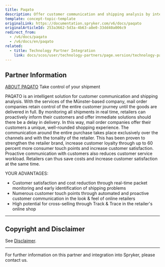 ```yaml
---
title: Paqato
description: Offer customer communication and shipping analysis by integrating Paqato into the Spryker Commerce OS.
template: concept-topic-template
originalLink: https://documentation.spryker.com/v6/docs/paqato
originalArticleId: 253a3662-5d3a-4b63-a8e0-33dd40a006c9
redirect_from:
  - /v6/docs/paqato
  - /v6/docs/en/paqato
related:
  - title: Technology Partner Integration
    link: docs/scos/user/technology-partners/page.version/technology-partner-integration.html
---
```


## Partner Information
[ABOUT PAQATO](https://www.paqato.com/)
Take control of your shipment

PAQATO is an intelligent solution for customer communication and shipping analysis. With the services of the Münster-based company, mail order companies retain control of the entire customer journey until the goods are delivered in full. By monitoring all shipments in real time, retailers can proactively inform their customers and offer immediate solutions should there be a delay in delivery. In this way, mail order companies offer their customers a unique, well-rounded shopping experience. The communication around the entire purchase takes place exclusively over the channels and with the tonality of the retailer. This has been proven to strengthen the retailer brand, increase customer loyalty through up to 60 percent more consumer touch points and increase customer satisfaction. Proactive communication with customers also reduces customer service workload. Retailers can thus save costs and increase customer satisfaction at the same time.

YOUR ADVANTAGES:

* Customer satisfaction and cost reduction through real-time packet monitoring and early identification of shipping problems
* Numerous customer touch points through automated and proactive customer communication in the look & feel of online retailers
* High potential for cross-selling through Track & Trace in the retailer's online shop

---

## Copyright and Disclaimer

See [Disclaimer](https://github.com/spryker/spryker-documentation).

---
For further information on this partner and integration into Spryker, please contact us.

<div class="hubspot-form js-hubspot-form" data-portal-id="2770802" data-form-id="163e11fb-e833-4638-86ae-a2ca4b929a41" id="hubspot-1"></div>
